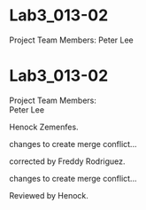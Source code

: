 
# Lab3_013-02
Project Team Members: Peter Lee

# Lab3_013-02  
Project Team Members:  
Peter Lee  


Henock Zemenfes.

changes to create merge conflict...

corrected by Freddy Rodriguez.




changes to create merge conflict...


Reviewed by Henock. 


